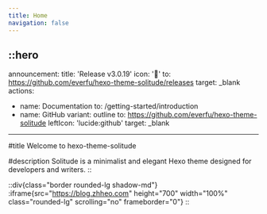 ```yaml
---
title: Home
navigation: false
---
```


::hero
---
announcement:
  title: 'Release v3.0.19'
  icon: '🎉'
  to: https://github.com/everfu/hexo-theme-solitude/releases
  target: _blank
actions:
  - name: Documentation
    to: /getting-started/introduction
  - name: GitHub
    variant: outline
    to: https://github.com/everfu/hexo-theme-solitude
    leftIcon: 'lucide:github'
    target: _blank
---

#title
Welcome to hexo-theme-solitude

#description
Solitude is a minimalist and elegant Hexo theme designed for developers and writers.
::

::div{class="border rounded-lg shadow-md"}
  :iframe{src="https://blog.zhheo.com" height="700" width="100%" class="rounded-lg" scrolling="no" frameborder="0"}
::
